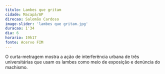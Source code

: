 ```yaml
---
titulo: Lambes que gritam
cidade: Macapá/AP
direcao: Salomão Cardoso
image-slider: 'lambes que gritam.jpg'
duracao: 1'34
dia: 6
horario: 19h17
fonte: Acervo FIM
---
```

O curta-metragem mostra a ação de interferência urbana de três universitárias que usam os lambes como meio de exposição e denúncia do machismo.
